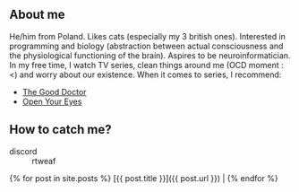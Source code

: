 ## About me
He/him from Poland. Likes cats (especially my 3 british ones). Interested in programming and biology (abstraction between actual consciousness and the physiological functioning of the brain).
Aspires to be neuroinformatician.
In my free time, I watch TV series, clean things around me (OCD moment :<) and worry about our existence.
When it comes to series, I recommend:
* [The Good Doctor](https://www.netflix.com/pl/title/80176893)
* [Open Your Eyes](https://www.netflix.com/pl/title/81135995)

## How to catch me?
<dl>
  <dt>discord<dt>
  <dd>rtweaf</dd>
</dl>

{% for post in site.posts %}
  [{{ post.title }}]({{ post.url }}) |
{% endfor %}
